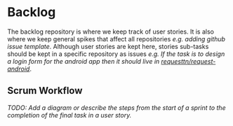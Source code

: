 # Backlog
The backlog repository is where we keep track of user stories. It is also where we keep general spikes that affect all repositories *e.g. adding github issue template*. Although user stories are kept here, stories sub-tasks should be kept in a specific repository as issues *e.g. If the task is to design a login form for the android app then it should live in [requesttn/request-android](https://github.com/requesttn/request-android/issues)*.

## Scrum Workflow
*TODO: Add a diagram or describe the steps from the start of a sprint to the completion of the final task in a user story.*
